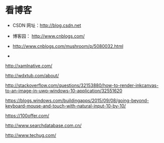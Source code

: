 # 看博客


 - CSDN 网址：http://blog.csdn.net
 - 博客园： http://www.cnblogs.com/


 - http://www.cnblogs.com/mushroom/p/5080032.html
 - 
http://xamlnative.com/

http://wdxtub.com/about/

http://stackoverflow.com/questions/32153880/how-to-render-inkcanvas-to-an-image-in-uwp-windows-10-application/32551620

https://blogs.windows.com/buildingapps/2015/09/08/going-beyond-keyboard-mouse-and-touch-with-natural-input-10-by-10/

https://100offer.com/

http://www.searchdatabase.com.cn/

http://www.techug.com/



